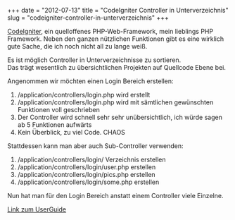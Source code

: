 +++
date = "2012-07-13"
title = "CodeIgniter Controller in Unterverzeichnis"
slug = "codeigniter-controller-in-unterverzeichnis"
+++


[CodeIgniter](http://codeigniter.com), ein quelloffenes PHP-Web-Framework, mein lieblings PHP Framework. Neben den ganzen nützlichen Funktionen gibt es eine wirklich gute Sache, die ich noch nicht all zu lange weiß.

Es ist möglich Controller in Unterverzeichnisse zu sortieren.  
Das trägt wesentlich zu übersichtlichen Projekten auf Quellcode Ebene bei.

Angenommen wir möchten einen Login Bereich erstellen:

1.  /application/controllers/login.php wird erstellt
2.  /application/controllers/login.php wird mit sämtlichen gewünschten Funktionen voll geschrieben
3.  Der Controller wird schnell sehr sehr unübersichtlich, ich würde sagen ab 5 Funktionen aufwärts
4.  Kein Überblick, zu viel Code. CHAOS

Stattdessen kann man aber auch Sub-Controller verwenden:

1.  /application/controllers/login/ Verzeichnis erstellen
2.  /application/controllers/login/user.php erstellen
3.  /application/controllers/login/pics.php erstellen
4.  /application/controllers/login/some.php erstellen

Nun hat man für den Login Bereich anstatt einem Controller viele Einzelne.

[Link zum UserGuide](http://codeigniter.com/user_guide/general/controllers.html#subfolders)
